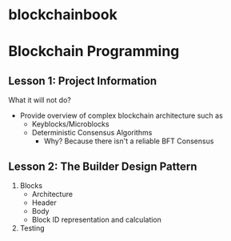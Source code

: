 # blockchainbook

# Blockchain Programming

## Lesson 1: Project Information

What it will not do?

- Provide overview of complex blockchain architecture such as
  - Keyblocks/Microblocks
  - Deterministic Consensus Algorithms
    - Why? Because there isn't a reliable BFT Consensus

## Lesson 2: The Builder Design Pattern

1. Blocks
   - Architecture
   - Header
   - Body
   - Block ID representation and calculation
2. Testing

